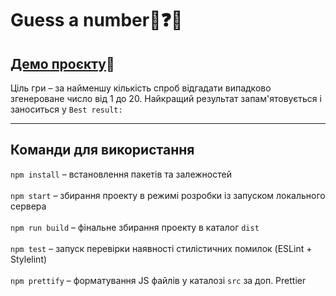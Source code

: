 # Guess a number:game_die::question::jigsaw:
## [Демо проєкту](https://romanstashuk.github.io/guess-a-number/):link:<br>
Ціль гри – за найменшу кількість спроб відгадати випадково згенероване число від 1 до 20. Найкращий результат запам'ятовується і заноситься у `Best result:`
___
## Команди для використання
`npm install` – встановлення пакетів та залежностей<br><br>
`npm start` – збирання проекту в режимі розробки із запуском локального сервера<br><br>
`npm run build` – фінальне збирання проекту в каталог `dist`<br><br>
`npm test` – запуск перевірки наявності стилістичних помилок (ESLint + Stylelint)<br><br>
`npm prettify` – форматування JS файлів у каталозі `src` за доп. Prettier
